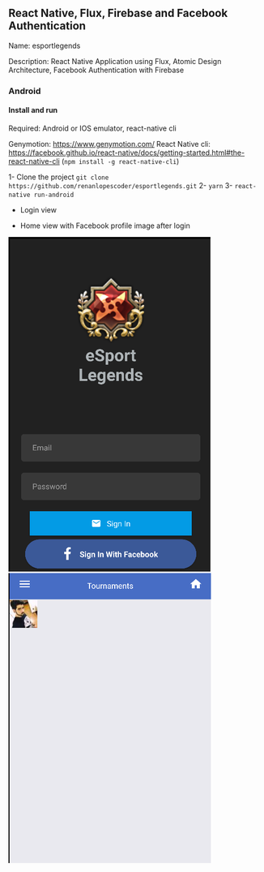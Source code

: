 
## React Native, Flux, Firebase and Facebook Authentication

Name: esportlegends

Description: React Native Application using Flux, Atomic Design Architecture, Facebook Authentication with Firebase

### Android

#### Install and run

Required: Android or IOS emulator, react-native cli

Genymotion: https://www.genymotion.com/
React Native cli: https://facebook.github.io/react-native/docs/getting-started.html#the-react-native-cli (`npm install -g react-native-cli`)

1- Clone the project `git clone https://github.com/renanlopescoder/esportlegends.git`
2- `yarn`
3-  `react-native run-android`

- Login view

- Home view with Facebook profile image after login

![alt-text-1](https://raw.githubusercontent.com/renanlopescoder/esportlegends/master/src/assets/images/login.png "Login") ![alt-text-2](https://raw.githubusercontent.com/renanlopescoder/esportlegends/master/src/assets/images/home.png "Home")
